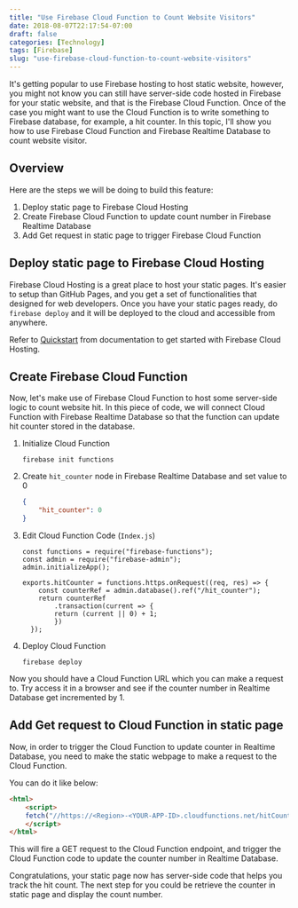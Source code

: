 ```yaml
---
title: "Use Firebase Cloud Function to Count Website Visitors"
date: 2018-08-07T22:17:54-07:00
draft: false
categories: [Technology]
tags: [Firebase]
slug: "use-firebase-cloud-function-to-count-website-visitors"
---
```


It's getting popular to use Firebase hosting to host static website, however, you might not know you can still have server-side code hosted in Firebase for your static website, and that is the Firebase Cloud Function. Once of the case you might want to use the Cloud Function is to write something to Firebase database, for example, a hit counter. In this topic, I'll show you how to use Firebase Cloud Function and Firebase Realtime Database to count website visitor.

<!--more-->

## Overview

Here are the steps we will be doing to build this feature:

1. Deploy static page to Firebase Cloud Hosting
2. Create Firebase Cloud Function to update count number in Firebase Realtime Database
3. Add Get request in static page to trigger Firebase Cloud Function

## Deploy static page to Firebase Cloud Hosting

Firebase Cloud Hosting is a great place to host your static pages. It's easier to setup than GitHub Pages, and you get a set of functionalities that designed for web developers. Once you have your static pages ready, do `firebase deploy` and it will be deployed to the cloud and accessible from anywhere.

Refer to [Quickstart](https://firebase.google.com/docs/hosting/quickstart) from documentation to get started with Firebase Cloud Hosting.

## Create Firebase Cloud Function

Now, let's make use of Firebase Cloud Function to host some server-side logic to count website hit. In this piece of code, we will connect Cloud Function with Firebase Realtime Database so that the function can update hit counter stored in the database.

1. Initialize Cloud Function
    ```
    firebase init functions
    ```
2. Create `hit_counter` node in Firebase Realtime Database and set value to 0
    ```json
    {
        "hit_counter": 0
    }
    ```
3. Edit Cloud Function Code (`Index.js`)
    ```
    const functions = require("firebase-functions");
    const admin = require("firebase-admin");
    admin.initializeApp();
    
    exports.hitCounter = functions.https.onRequest((req, res) => {
        const counterRef = admin.database().ref("/hit_counter");
        return counterRef
            .transaction(current => {
            return (current || 0) + 1;
            })
      });
    ```
4. Deploy Cloud Function
    ```
    firebase deploy
    ```

Now you should have a Cloud Function URL which you can make a request to. Try access it in a browser and see if the counter number in Realtime Database get incremented by 1.

## Add Get request to Cloud Function in static page

Now, in order to trigger the Cloud Function to update counter in Realtime Database, you need to make the static webpage to make a request to the Cloud Function.

You can do it like below:

```html
<html>
    <script>
    fetch("//https://<Region>-<YOUR-APP-ID>.cloudfunctions.net/hitCounter")
    </script>
</html>
```

This will fire a GET request to the Cloud Function endpoint, and trigger the Cloud Function code to update the counter number in Realtime Database.

Congratulations, your static page now has server-side code that helps you track the hit count. The next step for you could be retrieve the counter in static page and display the count number.